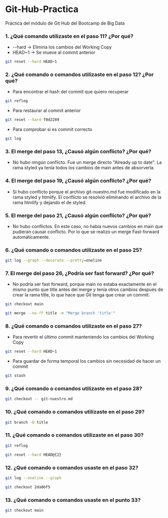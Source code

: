 # Git-Hub-Practica
Práctica del módulo de Git Hub del Bootcamp de Big Data

### 1. ¿Qué comando utilizaste en el paso 11? ¿Por qué?

- --hard -> Elimina los cambios del Working Copy 
- HEAD~1 -> Se mueve al commit anterior

```bash
git reset --hard HEAD~1
```

### 2. ¿Qué comando o comandos utilizaste en el paso 12? ¿Por qué?

- Para encontrar el hash del commit que quiero recuperar

```bash
git reflog
```

- Para restaurar al commit anterior

```bash
git reset --hard f0d2289
```
- Para comprobar si es commit correcto

```bash
git log
```

### 3. El merge del paso 13, ¿Causó algún conflicto? ¿Por qué?

- No hubo ningún conflicto. Fue un merge directo "Already up to date". La rama styled ya tenía todos los cambios de main antes de absorverla.

### 4. El merge del paso 19, ¿Causó algún conflicto? ¿Por qué?

- Si hubo conflicto porque el archivo git-nuestro.md fue modificado en la rama styled y htmlify. El conflicto se resolvió eliminando el archivo de la rama htmlify y dejando el de styled.

### 5. El merge del paso 21, ¿Causó algún conflicto? ¿Por qué?

- No hubo conflictos. En este caso, no habia nuevos cambios en main que pudieran causar conflicto. Por lo que se realizó un merge Fast-forward automáticamente.

### 6. ¿Qué comando o comandos utilizaste en el paso 25?

```bash
git log --graph --decorate --pretty=oneline
```

### 7. El merge del paso 26, ¿Podría ser fast forward? ¿Por qué?

- No podría ser fast forward, porque main no estaba exactamente en el mismo punto que title antes del merge y tenía otros cambios después de crear la rama title, lo que hace que Git tenga que crear un commit.

```bash
git checkout main
```

```bash
git merge --no-ff title -m "Merge branch 'title'"
```

### 8. ¿Qué comando o comandos utilizaste en el paso 27?

- Para revertir el último commit manteniendo los cambios del Working Copy

```bash
git reset --hard HEAD~1
```
- Para guardar de forma temporal los cambios sin necesidad de hacer un commit

```bash
git stash
```

### 9. ¿Qué comando o comandos utilizaste en el paso 28?


```bash
git checkout -- git-nuestro.md
```

### 10. ¿Qué comando o comandos utilizaste en el paso 29?


```bash
git branch -D title
```

### 11. ¿Qué comando o comandos utilizaste en el paso 30?

```bash
git reflog
```

```bash
git reset --hard HEAD@{2}
```

### 12. ¿Qué comando o comandos usaste en el paso 32?

```bash
git log --oneline --graph
```

```bash
git checkout 2da86f5
```


### 13. ¿Qué comando o comandos usaste en el punto 33?

```bash
git checkout main
```
